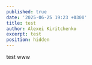 ```yaml
---
published: true
date: '2025-06-25 19:23 +0300'
title: test
author: Alexei Kiritchenko
excerpt: test
position: hidden
---
```

test
www